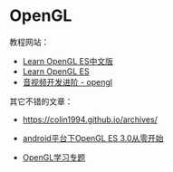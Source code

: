 # OpenGL

教程网站：

+ [Learn OpenGL ES中文版](https://learnopengl-cn.github.io/)
+ [Learn OpenGL ES](https://learnopengl.com/)
+ [音视频开发进阶 - opengl](https://glumes.com/categories/opengl/)



其它不错的文章：

+ https://colin1994.github.io/archives/
+ [android平台下OpenGL ES 3.0从零开始](https://blog.csdn.net/byhook/article/details/83715360)

+ [OpenGL学习专题](https://mp.weixin.qq.com/mp/appmsgalbum?__biz=MzA4MjU1MDk3Ng==&action=getalbum&album_id=1337181710408302593&scene=173&from_msgid=2451526178&from_itemidx=1&count=3&nolastread=1#wechat_redirect)

